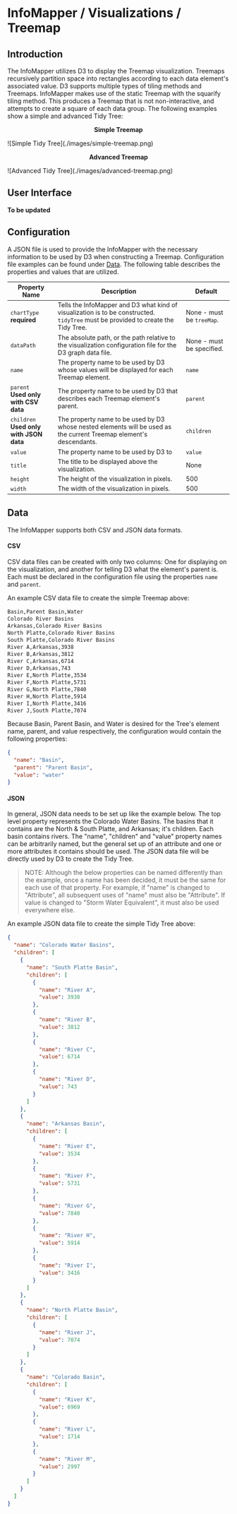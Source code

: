 # InfoMapper / Visualizations / Treemap #

## Introduction ##

The InfoMapper utilizes D3 to display the Treemap visualization. Treemaps recursively 
partition space into rectangles according to each data element's associated value. D3
supports multiple types of tiling methods and Treemaps. InfoMapper makes use of the
static Treemap with the squarify tiling method. This produces a Treemap that is not
non-interactive, and attempts to create a square of each data group.
The following examples show a simple and advanced Tidy Tree:

<p align="center"><b>Simple Treemap</b></p>
![Simple Tidy Tree](./images/simple-treemap.png)

<p align="center"><b>Advanced Treemap</b></p>
![Advanced Tidy Tree](./images/advanced-treemap.png)

## User Interface ##

**To be updated**

## Configuration ##

A JSON file is used to provide the InfoMapper with the necessary information to
be used by D3 when constructing a Treemap. Configuration file examples can be
found under [Data](#data). The following table describes the properties and
values that are utilized.

| Property Name | Description | Default |
| ---- | ---- | ---- |
| `chartType`<br><b>required</b> | Tells the InfoMapper and D3 what kind of visualization is to be constructed. `tidyTree` must be provided to create the Tidy Tree. | None - must be `treeMap`. |
| `dataPath` | The absolute path, or the path relative to the visualization configuration file for the D3 graph data file. | None - must be specified. |
| `name` | The property name to be used by D3 whose values will be displayed for each Treemap element. | `name` |
| `parent`<br><b>Used only with CSV data</b> | The property name to be used by D3 that describes each Treemap element's parent. | `parent` |
| `children`<br><b>Used only with JSON data</b> | The property name to be used by D3 whose nested elements will be used as the current Treemap element's descendants. | `children` |
| `value` | The property name to be used by D3 to  | `value` |
| `title` | The title to be displayed above the visualization. | None |
| `height` | The height of the visualization in pixels. | 500 |
| `width` | The width of the visualization in pixels. | 500 |

## Data ##

The InfoMapper supports both CSV and JSON data formats.

#### CSV ####

CSV data files can be created with only two columns: One for displaying on the visualization,
and another for telling D3 what the element's parent is. Each must be declared in
the configuration file using the properties `name` and `parent`.

An example CSV data file to create the simple Treemap above:

```csv
Basin,Parent Basin,Water
Colorado River Basins
Arkansas,Colorado River Basins
North Platte,Colorado River Basins
South Platte,Colorado River Basins
River A,Arkansas,3938
River B,Arkansas,3812
River C,Arkansas,6714
River D,Arkansas,743
River E,North Platte,3534
River F,North Platte,5731
River G,North Platte,7840
River H,North Platte,5914
River I,North Platte,3416
River J,South Platte,7074
```

Because Basin, Parent Basin, and Water is desired for the Tree's element name, parent,
and value respectively, the configuration would contain the following properties:

```json
{
  "name": "Basin",
  "parent": "Parent Basin",
  "value": "water"
}
```

#### JSON ####

In general, JSON data needs to be set up like the example below. The top level
property represents the Colorado Water Basins. The basins that it contains are
the North & South Platte, and Arkansas; it's children. Each basin contains
rivers. The "name", "children" and "value" property names can be arbitrarily named,
but the general set up of an attribute and one or more attributes it contains
should be used. The JSON data file will be directly used by D3 to create the
Tidy Tree.

>NOTE: Although the below properties can be named differently than the example,
once a name has been decided, it must be the same for each use of that property.
For example, if "name" is changed to "Attribute", all subsequent uses of "name"
must also be "Attribute". If value is changed to "Storm Water Equivalent", it must
also be used everywhere else.

An example JSON data file to create the simple Tidy Tree above:

```json
{
  "name": "Colorado Water Basins",
  "children": [
    {
      "name": "South Platte Basin",
      "children": [
        {
          "name": "River A",
          "value": 3938
        },
        {
          "name": "River B",
          "value": 3812
        },
        {
          "name": "River C",
          "value": 6714
        },
        {
          "name": "River D",
          "value": 743
        }
      ]
    },
    {
      "name": "Arkansas Basin",
      "children": [
        {
          "name": "River E",
          "value": 3534
        },
        {
          "name": "River F",
          "value": 5731
        },
        {
          "name": "River G",
          "value": 7840
        },
        {
          "name": "River H",
          "value": 5914
        },
        {
          "name": "River I",
          "value": 3416
        }
      ]
    },
    {
      "name": "North Platte Basin",
      "children": [
        {
          "name": "River J",
          "value": 7074
        }
      ]
    },
    {
      "name": "Colorado Basin",
      "children": [
        {
          "name": "River K",
          "value": 6969
        },
        {
          "name": "River L",
          "value": 1714
        },
        {
          "name": "River M",
          "value": 2997
        }
      ]
    }
  ]
}
```